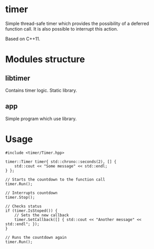 # timer
Simple thread-safe timer which provides the possibility of a deferred function call. 
It is also possible to interrupt this action.

Based on C++11.

# Modules structure
## libtimer

Contains timer logic. Static library.

## app

Simple program which use library.

# Usage

	#include <timer/Timer.hpp>

	timer::Timer timer{ std::chrono::seconds(2), [] {
		std::cout << "Some message" << std::endl;
	} };

	// Starts the countdown to the function call
	timer.Run();
	
	// Interrupts countdown
	timer.Stop();

	// Checks status
	if (timer.IsStoped()) {
		// Sets the new callback
		timer.SetCallback([] { std::cout << "Another message" << std::endl"; });
	}

	// Runs the countdown again
	timer.Run();